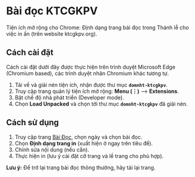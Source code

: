 # Bài đọc KTCGKPV

Tiện ích mở rộng cho Chrome: Định dạng trang bài đọc trong Thánh lễ cho việc in ấn (trên website ktcgkpv.org).

## Cách cài đặt

Cách cài đặt dưới đây được thực hiện trên trình duyệt Microsoft Edge (Chromium based), các trình duyệt nhân Chromium khác tương tự.

1. Tải về và giải nén tiện ích, nhận được thư mục **`domnht-ktcgkpv`**.
2. Truy cập trang quản lý tiện ích mở rộng: **Menu (⋮)** ⟶ **Extensions**.
3. Bật chế độ nhà phát triển (Developer mode).
4. Chọn **Load Unpacked** và chọn tới thư mục **`domnht-ktcgkpv`** đã giải nén.

## Cách sử dụng

1. Truy cập trang [Bài Đọc](https://ktcgkpv.org/readings/mass-reading), chọn ngày và chọn bài đọc.
2. Chọn **Định dạng trang in** (xuất hiện ở ngay trên tiêu đề).
3. Chỉnh sửa nội dung (nếu cần).
4. Thực hiện in (lưu ý cài đặt cỡ trang và lề trang cho phù hợp).

**Lưu ý:** Để trở lại trang bài đọc thông thường, hãy tải lại trang.
